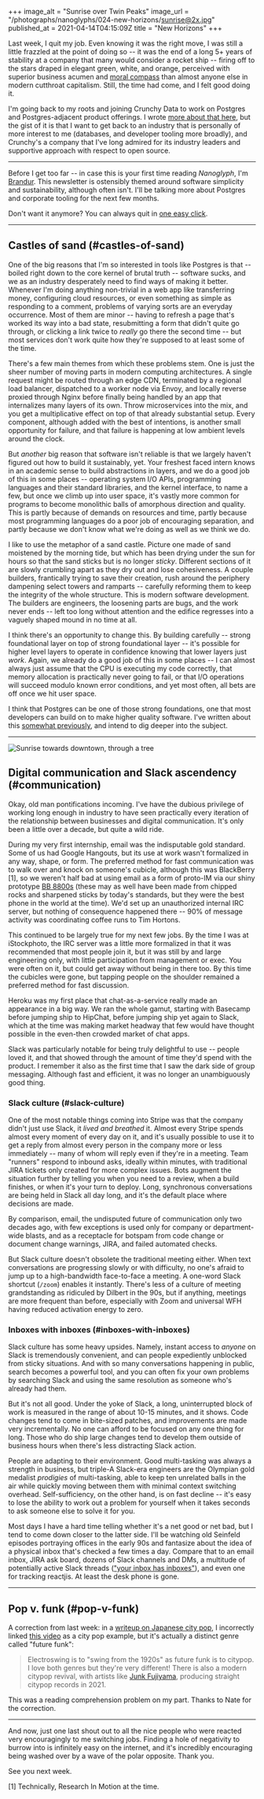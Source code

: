 +++
image_alt = "Sunrise over Twin Peaks"
image_url = "/photographs/nanoglyphs/024-new-horizons/sunrise@2x.jpg"
published_at = 2021-04-14T04:15:09Z
title = "New Horizons"
+++

Last week, I quit my job. Even knowing it was the right move, I was still a little frazzled at the point of doing so -- it was the end of a long 5+ years of stability at a company that many would consider a rocket ship -- firing off to the stars draped in elegant green, white, and orange, perceived with superior business acumen and [moral compass](https://stripe.com/climate) than almost anyone else in modern cutthroat capitalism. Still, the time had come, and I felt good doing it.

I'm going back to my roots and joining Crunchy Data to work on Postgres and Postgres-adjacent product offerings. I wrote [more about that here](/fragments/crunchy), but the gist of it is that I want to get back to an industry that is personally of more interest to me (databases, and developer tooling more broadly), and Crunchy's a company that I've long admired for its industry leaders and supportive approach with respect to open source.

---

Before I get too far -- in case this is your first time reading _Nanoglyph_, I'm [Brandur](https://twitter.com/brandur). This newsletter is ostensibly themed around software simplicity and sustainability, although often isn't. I'll be talking more about Postgres and corporate tooling for the next few months.

Don't want it anymore? You can always quit in [one easy click](%unsubscribe_url%).

---

## Castles of sand (#castles-of-sand)

One of the big reasons that I'm so interested in tools like Postgres is that -- boiled right down to the core kernel of brutal truth -- software sucks, and we as an industry desperately need to find ways of making it better. Whenever I'm doing anything non-trivial in a web app like transferring money, configuring cloud resources, or even something as simple as responding to a comment, problems of varying sorts are an everyday occurrence. Most of them are minor -- having to refresh a page that's worked its way into a bad state, resubmitting a form that didn't quite go through, or clicking a link twice to _really_ go there the second time -- but most services don't work quite how they're supposed to at least some of the time.

There's a few main themes from which these problems stem. One is just the sheer number of moving parts in modern computing architectures. A single request might be routed through an edge CDN, terminated by a regional load balancer, dispatched to a worker node via Envoy, and locally reverse proxied through Nginx before finally being handled by an app that internalizes many layers of its own. Throw microservices into the mix, and you get a multiplicative effect on top of that already substantial setup. Every component, although added with the best of intentions, is another small opportunity for failure, and that failure is happening at low ambient levels around the clock.

But _another_ big reason that software isn't reliable is that we largely haven't figured out how to build it sustainably, yet. Your freshest faced intern knows in an academic sense to build abstractions in layers, and we do a good job of this in some places -- operating system I/O APIs, programming languages and their standard libraries, and the kernel interface, to name a few, but once we climb up into user space, it's vastly more common for programs to become monolithic balls of amorphous direction and quality. This is partly because of demands on resources and time, partly because most programming languages do a poor job of encouraging separation, and partly because we don't know what we're doing as well as we think we do.

I like to use the metaphor of a sand castle. Picture one made of sand moistened by the morning tide, but which has been drying under the sun for hours so that the sand sticks but is no longer _sticky_. Different sections of it are slowly crumbling apart as they dry out and lose cohesiveness. A couple builders, frantically trying to save their creation, rush around the periphery dampening select towers and ramparts -- carefully reforming them to keep the integrity of the whole structure. This is modern software development. The builders are engineers, the loosening parts are bugs, and the work never ends -- left too long without attention and the edifice regresses into a vaguely shaped mound in no time at all.

I think there's an opportunity to change this. By building carefully -- strong foundational layer on top of strong foundational layer -- it's possible for higher level layers to operate in confidence knowing that lower layers just _work_. Again, we already do a good job of this in some places -- I can almost always just assume that the CPU is executing my code correctly, that memory allocation is practically never going to fail, or that I/O operations will succeed modulo known error conditions, and yet most often, all bets are off once we hit user space.

I think that Postgres can be one of those strong foundations, one that most developers can build on to make higher quality software. I've written about this [somewhat previously](/acid), and intend to dig deeper into the subject.

---

<img src="/photographs/nanoglyphs/024-new-horizons/sunrise-tree@2x.jpg" alt="Sunrise towards downtown, through a tree" class="wide">

## Digital communication and Slack ascendency (#communication)

Okay, old man pontifications incoming. I've have the dubious privilege of working long enough in industry to have seen practically every iteration of the relationship between businesses and digital communication. It's only been a little over a decade, but quite a wild ride.

During my very first internship, email was the indisputable gold standard. Some of us had Google Hangouts, but its use at work wasn't formalized in any way, shape, or form. The preferred method for fast communication was to walk over and knock on someone's cubicle, although this was BlackBerry [1], so we weren't half bad at using email as a form of proto-IM via our shiny prototype [BB 8800s](https://www.gsmarena.com/blackberry_8800-1911.php) (these may as well have been made from chipped rocks and sharpened sticks by today's standards, but they were the best phone in the world at the time). We'd set up an unauthorized internal IRC server, but nothing of consequence happened there -- 90% of message activity was coordinating coffee runs to Tim Hortons.

This continued to be largely true for my next few jobs. By the time I was at iStockphoto, the IRC server was a little more formalized in that it was recommended that most people join it, but it was still by and large engineering only, with little participation from management or exec. You were often on it, but could get away without being in there too. By this time the cubicles were gone, but tapping people on the shoulder remained a preferred method for fast discussion.

Heroku was my first place that chat-as-a-service really made an appearance in a big way. We ran the whole gamut, starting with Basecamp before jumping ship to HipChat, before jumping ship yet again to Slack, which at the time was making market headway that few would have thought possible in the even-then crowded market of chat apps.

Slack was particularly notable for being truly delightful to use -- people loved it, and that showed through the amount of time they'd spend with the product. I remember it also as the first time that I saw the dark side of group messaging. Although fast and efficient, it was no longer an unambiguously good thing.

### Slack culture (#slack-culture)

One of the most notable things coming into Stripe was that the company didn't just use Slack, it _lived and breathed_ it. Almost every Stripe spends almost every moment of every day on it, and it's usually possible to use it to get a reply from almost every person in the company more or less immediately -- many of whom will reply even if they're in a meeting. Team "runners" respond to inbound asks, ideally within minutes, with traditional JIRA tickets only created for more complex issues. Bots augment the situation further by telling you when you need to a review, when a build finishes, or when it's your turn to deploy. Long, synchronous conversations are being held in Slack all day long, and it's the default place where decisions are made.

By comparison, email, the undisputed future of communication only two decades ago, with few exceptions is used only for company or department-wide blasts, and as a receptacle for botspam from code change or document change warnings, JIRA, and failed automated checks.

But Slack culture doesn't obsolete the traditional meeting either. When text conversations are progressing slowly or with difficulty, no one's afraid to jump up to a high-bandwidth face-to-face a meeting. A one-word Slack shortcut (`/zoom`) enables it instantly. There's less of a culture of meeting grandstanding as ridiculed by Dilbert in the 90s, but if anything, meetings are more frequent than before, especially with Zoom and universal WFH having reduced activation energy to zero.

### Inboxes with inboxes (#inboxes-with-inboxes)

Slack culture has some heavy upsides. Namely, instant access to _anyone_ on Slack is tremendously convenient, and can people expediently unblocked from sticky situations. And with so many conversations happening in public, search becomes a powerful tool, and you can often fix your own problems by searching Slack and using the same resolution as someone who's already had them.

But it's not all good. Under the yoke of Slack, a long, uninterrupted block of work is measured in the range of about 10-15 minutes, and it shows. Code changes tend to come in bite-sized patches, and improvements are made very incrementally. No one can afford to be focused on any one thing for long. Those who do ship large changes tend to develop them outside of business hours when there's less distracting Slack action.

People are adapting to their environment. Good multi-tasking was always a strength in business, but triple-A Slack-era engineers are the Olympian gold medalist _prodigies_ of multi-tasking, able to keep ten unrelated balls in the air while quickly moving between them with minimal context switching overhead. Self-sufficiency, on the other hand, is on fast decline -- it's easy to lose the ability to work out a problem for yourself when it takes seconds to ask someone else to solve it for you.

Most days I have a hard time telling whether it's a net good or net bad, but I tend to come down closer to the latter side. I'll be watching old Seinfeld episodes portraying offices in the early 90s and fantasize about the idea of a physical inbox that's checked a few times a day. Compare that to an email inbox, JIRA ask board, dozens of Slack channels and DMs, a multitude of potentially active Slack threads (["your inbox has inboxes"](https://twitter.com/triskweline/status/1035073193550249984)), and even one for tracking reactjis. At least the desk phone is gone.

---

## Pop v. funk (#pop-v-funk)

A correction from last week: in a [writeup on Japanese city pop](/nanoglyphs/023-enhancement#japanese-city-pop), I incorrectly linked [this video](https://www.youtube.com/watch?v=qXC4AyjRikg&t=3246s) as a city pop example, but it's actually a distinct genre called "future funk":

> Electroswing is to "swing from the 1920s" as future funk is to citypop. I love both genres but they're very different! There is also a modern citypop revival, with artists like [Junk Fujiyama](https://soundcloud.com/oases-ong/junk-fujiyama), producing straight citypop records in 2021.

This was a reading comprehension problem on my part. Thanks to Nate for the correction.

---

And now, just one last shout out to all the nice people who were reacted very encouragingly to me switching jobs. Finding a hole of negativity to burrow into is infinitely easy on the internet, and it's incredibly encouraging being washed over by a wave of the polar opposite. Thank you.

See you next week.

[1] Technically, Research In Motion at the time.
